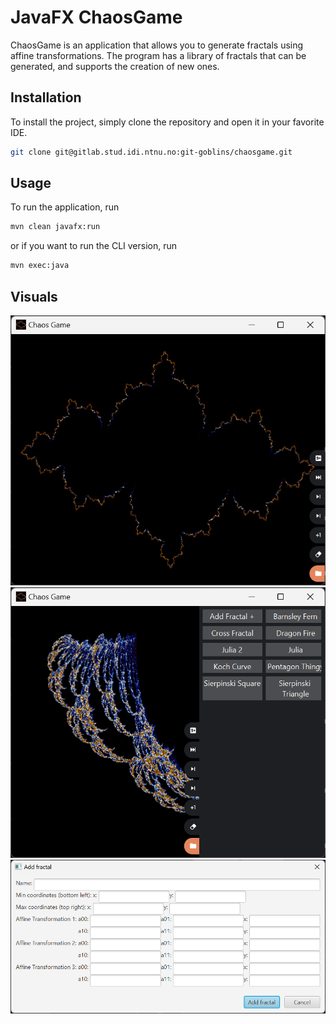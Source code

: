 # JavaFX ChaosGame

ChaosGame is an application that allows you to generate fractals using affine transformations.
The program has a library of fractals that can be generated, and supports the creation of new ones.

## Installation

To install the project, simply clone the repository and open it in your favorite IDE.

```bash
git clone git@gitlab.stud.idi.ntnu.no:git-goblins/chaosgame.git
```

## Usage

To run the application, run

```bash
mvn clean javafx:run
```

or if you want to run the CLI version, run

```bash
mvn exec:java
```

## Visuals

![main_view.png](public/images/main_view.png)
![sidebar.png](public/images/sidebar.png)
![adding_fractals.png](public/images/adding_fractals.png)

